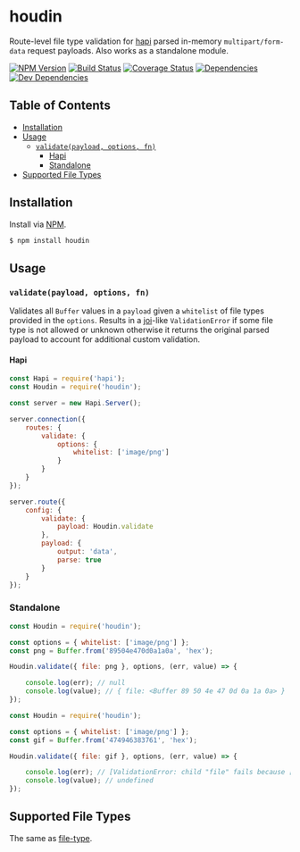 # houdin
Route-level file type validation for [hapi](https://github.com/hapijs/hapi) parsed in-memory `multipart/form-data` request payloads. Also works as a standalone module.

[![NPM Version][version-img]][version-url] [![Build Status][travis-img]][travis-url] [![Coverage Status][coveralls-img]][coveralls-url] [![Dependencies][david-img]][david-url] [![Dev Dependencies][david-dev-img]][david-dev-url]

## Table of Contents
- [Installation](#installation)
- [Usage](#usage)
  - [`validate(payload, options, fn)`](#validatepayload-options-fn)
    - [Hapi](#hapi)
    - [Standalone](#standalone)
- [Supported File Types](#supported-file-types)

## Installation
Install via [NPM](https://www.npmjs.org).

```sh
$ npm install houdin
```

## Usage
### `validate(payload, options, fn)`
Validates all `Buffer` values in a `payload` given a `whitelist` of file types provided in the `options`. Results in a [joi](https://github.com/hapijs/joi)-like `ValidationError` if some file type is not allowed or unknown otherwise it returns the original parsed payload to account for additional custom validation.

#### Hapi

```js
const Hapi = require('hapi');
const Houdin = require('houdin');

const server = new Hapi.Server();

server.connection({
    routes: {
        validate: {
            options: {
                whitelist: ['image/png']
            }
        }
    }
});

server.route({
    config: {
        validate: {
            payload: Houdin.validate
        },
        payload: {
            output: 'data',
            parse: true
        }
    }
});
```

### Standalone

```js
const Houdin = require('houdin');

const options = { whitelist: ['image/png'] };
const png = Buffer.from('89504e470d0a1a0a', 'hex');

Houdin.validate({ file: png }, options, (err, value) => {

    console.log(err); // null
    console.log(value); // { file: <Buffer 89 50 4e 47 0d 0a 1a 0a> }
});
```

```js
const Houdin = require('houdin');

const options = { whitelist: ['image/png'] };
const gif = Buffer.from('474946383761', 'hex');

Houdin.validate({ file: gif }, options, (err, value) => {

    console.log(err); // [ValidationError: child "file" fails because ["file" type is not allowed]]
    console.log(value); // undefined
});
```

## Supported File Types
The same as [file-type](https://github.com/sindresorhus/file-type/tree/v7.0.0#supported-file-types).

[coveralls-img]: https://img.shields.io/coveralls/ruiquelhas/houdin.svg?style=flat-square
[coveralls-url]: https://coveralls.io/github/ruiquelhas/houdin
[david-img]: https://img.shields.io/david/ruiquelhas/houdin.svg?style=flat-square
[david-url]: https://david-dm.org/ruiquelhas/houdin
[david-dev-img]: https://img.shields.io/david/dev/ruiquelhas/houdin.svg?style=flat-square
[david-dev-url]: https://david-dm.org/ruiquelhas/houdin?type=dev
[version-img]: https://img.shields.io/npm/v/houdin.svg?style=flat-square
[version-url]: https://www.npmjs.com/package/houdin
[travis-img]: https://img.shields.io/travis/ruiquelhas/houdin.svg?style=flat-square
[travis-url]: https://travis-ci.org/ruiquelhas/houdin
